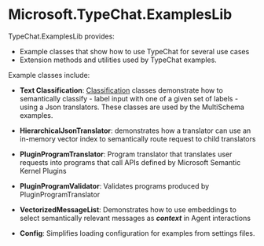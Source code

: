 ﻿# Microsoft.TypeChat.ExamplesLib
TypeChat.ExamplesLib provides:
* Example classes that show how to use TypeChat for several use cases
* Extension methods and utilities used by TypeChat examples.
 
Example classes include:
* **Text Classification**: [Classification](./Classification) classes demonstrate how to semantically classify - label input with one of a given set of labels - using a Json translators. These classes are used by the MultiSchema examples.

* **HierarchicalJsonTranslator**: demonstrates how a  translator can use an in-memory vector index to semantically route request to child translators

* **PluginProgramTranslator**: Program translator that translates user requests into programs that call APIs defined by Microsoft Semantic Kernel Plugins

* **PluginProgramValidator**: Validates programs produced by PluginProgramTranslator

* **VectorizedMessageList**: Demonstrates how to use embeddings to select semantically relevant messages as ***context*** in Agent interactions

* **Config**: Simplifies loading configuration for examples from settings files.
